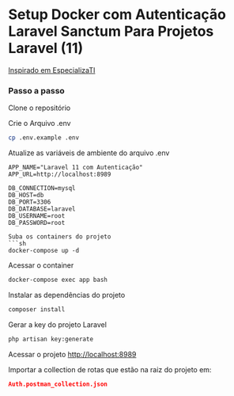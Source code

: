 
# Setup Docker com Autenticação Laravel Sanctum Para Projetos Laravel (11)
[Inspirado em EspecializaTI](https://academy.especializati.com.br)

### Passo a passo

Clone o repositório

Crie o Arquivo .env
```sh
cp .env.example .env
```

Atualize as variáveis de ambiente do arquivo .env
```dosini
APP_NAME="Laravel 11 com Autenticação"
APP_URL=http://localhost:8989

DB_CONNECTION=mysql
DB_HOST=db
DB_PORT=3306
DB_DATABASE=laravel
DB_USERNAME=root
DB_PASSWORD=root

Suba os containers do projeto
```sh
docker-compose up -d
```


Acessar o container
```sh
docker-compose exec app bash
```


Instalar as dependências do projeto
```sh
composer install
```


Gerar a key do projeto Laravel
```sh
php artisan key:generate
```

Acessar o projeto
[http://localhost:8989](http://localhost:8989)

Importar a collection de rotas que estão na raiz do projeto em: 

```json
Auth.postman_collection.json
```
